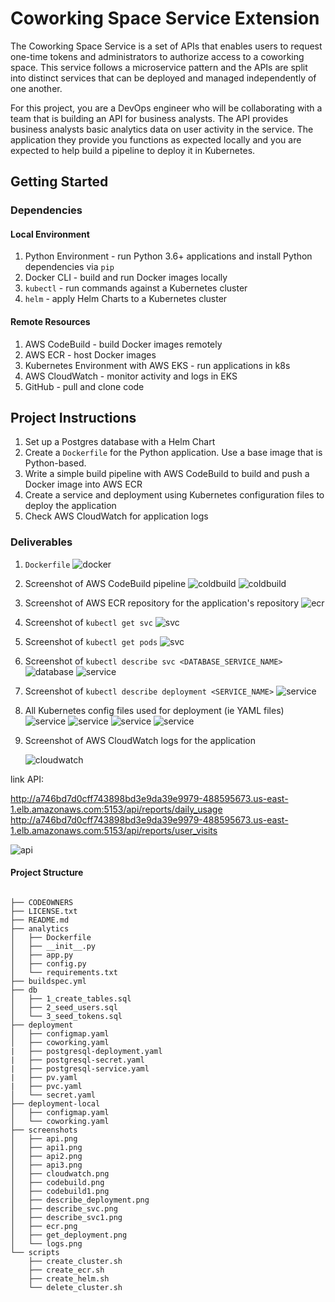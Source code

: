 # Coworking Space Service Extension
The Coworking Space Service is a set of APIs that enables users to request one-time tokens and administrators to authorize access to a coworking space. This service follows a microservice pattern and the APIs are split into distinct services that can be deployed and managed independently of one another.

For this project, you are a DevOps engineer who will be collaborating with a team that is building an API for business analysts. The API provides business analysts basic analytics data on user activity in the service. The application they provide you functions as expected locally and you are expected to help build a pipeline to deploy it in Kubernetes.

## Getting Started

### Dependencies
#### Local Environment
1. Python Environment - run Python 3.6+ applications and install Python dependencies via `pip`
2. Docker CLI - build and run Docker images locally
3. `kubectl` - run commands against a Kubernetes cluster
4. `helm` - apply Helm Charts to a Kubernetes cluster

#### Remote Resources
1. AWS CodeBuild - build Docker images remotely
2. AWS ECR - host Docker images
3. Kubernetes Environment with AWS EKS - run applications in k8s
4. AWS CloudWatch - monitor activity and logs in EKS
5. GitHub - pull and clone code


## Project Instructions
1. Set up a Postgres database with a Helm Chart
2. Create a `Dockerfile` for the Python application. Use a base image that is Python-based.
3. Write a simple build pipeline with AWS CodeBuild to build and push a Docker image into AWS ECR
4. Create a service and deployment using Kubernetes configuration files to deploy the application
5. Check AWS CloudWatch for application logs

### Deliverables
1. `Dockerfile`
    ![docker](./screenshots/dockerfile.png)

2. Screenshot of AWS CodeBuild pipeline
    ![coldbuild](./screenshots/codebuild-1.png)
    ![coldbuild](./screenshots/codebuild-2.png)

3. Screenshot of AWS ECR repository for the application's repository
    ![ecr](./screenshots/ecr.png)
4. Screenshot of `kubectl get svc`
    ![svc](./screenshots/svc.png)
5. Screenshot of `kubectl get pods`
    ![svc](./screenshots/pods.png)
6. Screenshot of `kubectl describe svc <DATABASE_SERVICE_NAME>`
    ![database](./screenshots/describe-svc.png)
    ![service](./screenshots/deployment_coworking.png)
7. Screenshot of `kubectl describe deployment <SERVICE_NAME>`
    ![service](./screenshots/describe-coworking.png)
    
8. All Kubernetes config files used for deployment (ie YAML files)
    ![service](./screenshots/configmap-yaml.png)
    ![service](./screenshots/deployment.png)
    ![service](./screenshots/secret.png)
    ![service](./screenshots/service.png)

9. Screenshot of AWS CloudWatch logs for the application

    ![cloudwatch](./screenshots/cloudwatch.png)



link API: 

http://a746bd7d0cff743898bd3e9da39e9979-488595673.us-east-1.elb.amazonaws.com:5153/api/reports/daily_usage
http://a746bd7d0cff743898bd3e9da39e9979-488595673.us-east-1.elb.amazonaws.com:5153/api/reports/user_visits

![api](./screenshots/link.png)


#### Project Structure
```shell

├── CODEOWNERS
├── LICENSE.txt
├── README.md
├── analytics
│   ├── Dockerfile
│   ├── __init__.py
│   ├── app.py
│   ├── config.py
│   └── requirements.txt
├── buildspec.yml
├── db
│   ├── 1_create_tables.sql
│   ├── 2_seed_users.sql
│   └── 3_seed_tokens.sql
├── deployment
│   ├── configmap.yaml
│   ├── coworking.yaml
|   ├── postgresql-deployment.yaml
|   ├── postgresql-secret.yaml
|   ├── postgresql-service.yaml
|   ├── pv.yaml
|   ├── pvc.yaml
│   └── secret.yaml
├── deployment-local
│   ├── configmap.yaml
│   └── coworking.yaml
├── screenshots
│   ├── api.png
│   ├── api1.png
│   ├── api2.png
│   ├── api3.png
│   ├── cloudwatch.png
│   ├── codebuild.png
│   ├── codebuild1.png
│   ├── describe_deployment.png
│   ├── describe_svc.png
│   ├── describe_svc1.png
│   ├── ecr.png
│   ├── get_deployment.png
│   └── logs.png
└── scripts
    ├── create_cluster.sh
    ├── create_ecr.sh
    ├── create_helm.sh
    └── delete_cluster.sh